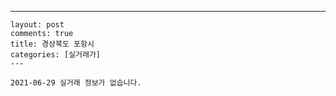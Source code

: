 ---
    layout: post
    comments: true
    title: 경상북도 포항시
    categories: [실거래가]
    ---

    2021-06-29 실거래 정보가 없습니다.

    